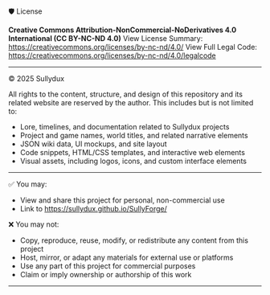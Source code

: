 🛡️ License

**Creative Commons Attribution-NonCommercial-NoDerivatives 4.0 International (CC BY-NC-ND 4.0)**
View License Summary: https://creativecommons.org/licenses/by-nc-nd/4.0/
View Full Legal Code: https://creativecommons.org/licenses/by-nc-nd/4.0/legalcode

---

© 2025 Sullydux

All rights to the content, structure, and design of this repository and its related website are reserved by the author. This includes but is not limited to:

- Lore, timelines, and documentation related to Sullydux projects
- Project and game names, world titles, and related narrative elements
- JSON wiki data, UI mockups, and site layout
- Code snippets, HTML/CSS templates, and interactive web elements
- Visual assets, including logos, icons, and custom interface elements

---

✅ You may:
- View and share this project for personal, non-commercial use
- Link to https://sullydux.github.io/SullyForge/

❌ You may not:
- Copy, reproduce, reuse, modify, or redistribute any content from this project
- Host, mirror, or adapt any materials for external use or platforms
- Use any part of this project for commercial purposes
- Claim or imply ownership or authorship of this work

---
